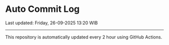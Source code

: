 # Auto Commit Log

Last updated: Friday, 26-09-2025 13:20 WIB

---

This repository is automatically updated every 2 hour using GitHub Actions.
